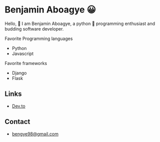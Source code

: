 # Benjamin Aboagye 😀
Hello, 👋 I am Benjamin Aboagye, a python 🐍  programming enthusiast and budding software developer. 

Favorite Programming languages
* Python
* Javascript

Favorite frameworks
* Django
* Flask


## Links
* [Dev.to](https://dev.to/kojo_ben1)

## Contact
* bengye98@gmail.com
